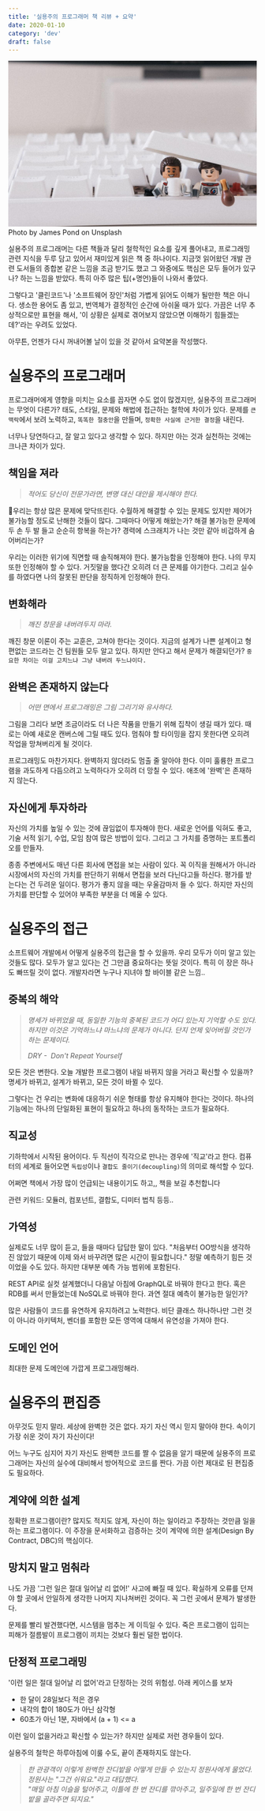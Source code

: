 ```yaml
---
title: '실용주의 프로그래머 책 리뷰 + 요약'
date: 2020-01-10
category: 'dev'
draft: false
---
```


![](./images/the-pragmatic-programmer-1.jpeg)
Photo by  James Pond  on  Unsplash


실용주의 프로그래머는 다른 책들과 달리 철학적인 요소를 깊게 풀어내고, 프로그래밍 관련 지식을 두루 담고 있어서 재미있게 읽은 책 중 하나이다. 지금껏 읽어왔던 개발 관련 도서들의 종합본 같은 느낌을 조금 받기도 했고 그 와중에도 핵심은 모두 들어가 있구나? 하는 느낌을 받았다. 특히 아주 많은 팁(+명언)들이 나와서 좋았다.

그렇다고 '클린코드'나 '소프트웨어 장인'처럼 가볍게 읽어도 이해가 될만한 책은 아니다. 생소한 용어도 좀 있고, 번역체가 결정적인 순간에 아쉬울 때가 있다. 가끔은 너무 추상적으로만 표현을 해서, '이 상황은 실제로 겪어보지 않았으면 이해하기 힘들겠는데?'라는 우려도 있었다.

아무튼, 언젠가 다시 꺼내어볼 날이 있을 것 같아서 요약본을 작성했다.

# 실용주의 프로그래머

프로그래머에게 영향을 미치는 요소를 꼽자면 수도 없이 많겠지만, 실용주의 프로그래머는 무엇이 다른가? 태도, 스타일, 문제와 해법에 접근하는 철학에 차이가 있다. 문제를 `큰 맥락`에서 보려 노력하고, `똑똑한 절충안`을 만들며, `정확한 사실에 근거한 결정`을 내린다.

너무나 당연하다고, 잘 알고 있다고 생각할 수 있다. 하지만 아는 것과 실천하는 것에는 크나큰 차이가 있다.

## 책임을 져라

> _적어도 당신이 전문가라면, 변명 대신 대안을 제시해야 한다._

우리는 항상 많은 문제에 맞닥뜨린다. 수월하게 해결할 수 있는 문제도 있지만 제어가 불가능할 정도로 난해한 것들이 많다. 그때마다 어떻게 해왔는가? 해결 불가능한 문제에 두 손 두 발 들고 순순히 항복을 하는가? 경력에 스크래치가 나는 것만 같아 비겁하게 숨어버리는가?

우리는 이러한 위기에 직면할 때 솔직해져야 한다. 불가능함을 인정해야 한다. 나의 무지 또한 인정해야 할 수 있다. 거짓말을 했다간 오히려 더 큰 문제를 야기한다. 그리고 실수를 하였다면 나의 잘못된 판단을 정직하게 인정해야 한다.

## 변화해라

> _깨진 창문을 내버려두지 마라._

깨진 창문 이론이 주는 교훈은, 고쳐야 한다는 것이다. 지금의 설계가 나쁜 설계이고 형편없는 코드라는 건 팀원들 모두 알고 있다. 하지만 안다고 해서 문제가 해결되던가? `중요한 차이는 이걸 고치느냐 그냥 내버려 두느냐이다.`

## 완벽은 존재하지 않는다

> _어떤 면에서 프로그래밍은 그림 그리기와 유사하다._

그림을 그리다 보면 조금이라도 더 나은 작품을 만들기 위해 집착이 생길 때가 있다. 때로는 아예 새로운 캔버스에 그릴 때도 있다. 멈춰야 할 타이밍을 잡지 못한다면 오히려 작업을 망쳐버리게 될 것이다.

프로그래밍도 마찬가지다. 완벽하지 않더라도 멈출 줄 알아야 한다. 이미 훌륭한 프로그램을 과도하게 다듬으려고 노력하다가 오히려 더 망칠 수 있다. 애초에 '완벽'은 존재하지 않는다.

## 자신에게 투자하라

자신의 가치를 높일 수 있는 것에 끊임없이 투자해야 한다. 새로운 언어를 익혀도 좋고, 기술 서적 읽기, 수업, 모임 참여 많은 방법이 있다. 그리고 그 가치를 증명하는 포트폴리오를 만들자.

종종 주변에서도 매년 다른 회사에 면접을 보는 사람이 있다. 꼭 이직을 원해서가 아니라 시장에서의 자신의 가치를 판단하기 위해서 면접을 보러 다닌다고들 하신다. 평가를 받는다는 건 두려운 일이다. 평가가 좋지 않을 때는 우울감마저 들 수 있다. 하지만 자신의 가치를 판단할 수 있어야 부족한 부분을 더 메울 수 있다.

# 실용주의 접근

소프트웨어 개발에서 어떻게 실용주의 접근을 할 수 있을까. 우리 모두가 이미 알고 있는 것들도 많다. 모두가 알고 있다는 건 그만큼 중요하다는 뜻일 것이다. 특히 이 장은 하나도 빠뜨릴 것이 없다. 개발자라면 누구나 지녀야 할 바이블 같은 느낌.. 

## 중복의 해악

> _명세가 바뀌었을 때, 동일한 기능의 중복된 코드가 어디 있는지 기억할 수도 있다._  
> _하지만 이것은 기억하느냐 마느냐의 문제가 아니다. 단지 언제 잊어버릴 것인가 하는 문제이다._  
>   
> _DRY -  Don't Repeat Yourself_

모든 것은 변한다. 오늘 개발한 프로그램이 내일 바뀌지 않을 거라고 확신할 수 있을까? 명세가 바뀌고, 설계가 바뀌고, 모든 것이 바뀔 수 있다.

그렇다는 건 우리는 변화에 대응하기 쉬운 형태를 항상 유지해야 한다는 것이다. 하나의 기능에는 하나의 단일화된 표현이 필요하고 하나의 동작하는 코드가 필요하다. 

## 직교성

기하학에서 시작된 용어이다. 두 직선이 직각으로 만나는 경우에 '직교'라고 한다. 컴퓨터의 세계로 들어오면 `독립성`이나 `결합도 줄이기(decoupling)`의 의미로 해석할 수 있다. 

어쩌면 책에서 가장 많이 언급되는 내용이기도 하고,, 책을 보길 추천합니다

관련 키워드: 모듈러, 컴포넌트, 결합도, 디미터 법칙 등등..

## 가역성

실제로도 너무 많이 듣고, 들을 때마다 답답한 말이 있다. "처음부터 OO방식을 생각하진 않았기 때문에 이제 와서 바꾸려면 많은 시간이 필요합니다." 정말 예측하기 힘든 것이었을 수도 있다. 하지만 대부분 예측 가능 범위에 포함된다.

REST API로 실컷 설계했더니 다음날 아침에 GraphQL로 바꿔야 한다고 한다. 혹은 RDB를 써서 만들었는데 NoSQL로 바꿔야 한다. 과연 절대 예측이 불가능한 일인가?

많은 사람들이 코드를 유연하게 유지하려고 노력한다. 비단 클래스 하나하나만 그런 것이 아니라 아키텍처, 벤더를 포함한 모든 영역에 대해서 유연성을 가져야 한다.

## 도메인 언어

최대한 문제 도메인에 가깝게 프로그래밍해라.

# 실용주의 편집증

아무것도 믿지 말라. 세상에 완벽한 것은 없다. 자기 자신 역시 믿지 말아야 한다. 속이기 가장 쉬운 것이 자기 자신이다!  

어느 누구도 심지어 자기 자신도 완벽한 코드를 짤 수 없음을 알기 때문에 실용주의 프로그래머는 자신의 실수에 대비해서 방어적으로 코드를 짠다. 가끔 이런 제대로 된 편집증도 필요하다.

## 계약에 의한 설계

정확한 프로그램이란? 많지도 적지도 않게, 자신이 하는 일이라고 주장하는 것만큼 일을 하는 프로그램이다. 이 주장을 문서화하고 검증하는 것이 계약에 의한 설계(Design By Contract, DBC)의 핵심이다.

## 망치지 말고 멈춰라

나도 가끔 '그런 일은 절대 일어날 리 없어!' 사고에 빠질 때 있다. 확실하게 오류를 던져야 할 곳에서 안일하게 생각한 나머지 지나쳐버린 것이다. 꼭 그런 곳에서 문제가 발생한다.

문제를 빨리 발견했다면, 시스템을 멈추는 게 이득일 수 있다. 죽은 프로그램이 입히는 피해가 절름발이 프로그램이 끼치는 것보다 훨씬 덜한 법이다.

## 단정적 프로그래밍

'이런 일은 절대 일어날 리 없어'라고 단정하는 것의 위험성. 아래 케이스를 보자  
- 한 달이 28일보다 적은 경우 
- 내각의 합이 180도가 아닌 삼각형
- 60초가 아닌 1분, 자바에서 (a + 1) <= a  

이런 일이 없을거라고 확신할 수 있는가? 하지만 실제로 저런 경우들이 있다.

실용주의 철학은 하루아침에 이룰 수도, 끝이 존재하지도 않는다.  

> _한 관광객이 이렇게 완벽한 잔디밭을 어떻게 만들 수 있는지 정원사에게 물었다.   
> 정원사는 "그건 쉬워요."라고 대답했다.  
> "매일 아침 이슬을 털어주고, 이틀에 한 번 잔디를 깎아주고, 일주일에 한 번 잔디밭을 골라주면 되지요."_
